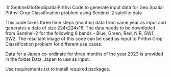 `# Sentinel2toGeoSpatialPrithvi
Code to generate input data for Geo Spatial Prithvi Crop Classification problem using Sentinel-2 satellite data

This code takes three time steps (months) data from same year as input and generates a data of size 224x224x16. 
The data needs to be downloded from Sentinel-2 for the following 6 bands - Blue, Green, Red, NIR, SW1, SW2.
The resultant image of this code can be used as input to Prithvi Crop Classification problem for different use cases.

Data for a Japan co-ordinate for three months of the year 2023 is provided in the folder Data_Japan to use as input.

Use requirements.txt to install required packages.

